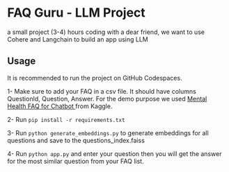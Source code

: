 # FAQ Guru - LLM Project
a small project (3-4) hours coding with a dear friend, we want to use Cohere and Langchain to build an app using LLM

## Usage
It is recommended to run the project on GitHub Codespaces.

1- Make sure to add your FAQ in a csv file. It should have columns QuestionId, Question, Answer. For the demo purpose we used [Mental Health FAQ for Chatbot
](https://www.kaggle.com/datasets/narendrageek/mental-health-faq-for-chatbot) from Kaggle.

2- Run `pip install -r requirements.txt`

3- Run `python generate_embeddings.py` to generate embeddings for all questions and save to the questions_index.faiss

4- Run `python app.py` and enter your question then you will get the answer for the most similar question from your FAQ list.

